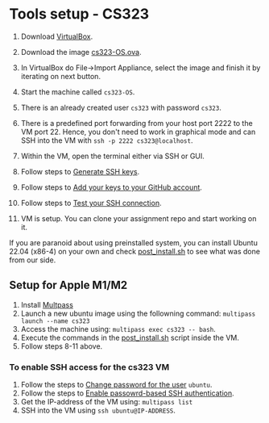 # Tools setup - CS323

1. Download [VirtualBox](https://www.virtualbox.org/wiki/Downloads).
2. Download the image [cs323-OS.ova](https://epflch-my.sharepoint.com/:u:/g/personal/vishal_gupta_epfl_ch/Ee4Qp0sIDR1Gp2wCbTc4KXoBSVVUOug33jmx7LNvykCvOQ?e=NLyVah).
3. In VirtualBox do File→Import Appliance, select the image and finish it by iterating on next button.
4. Start the machine called `cs323-OS`.
5. There is an already created user `cs323` with password `cs323`.
6. There is a predefined port forwarding from your host port 2222 to the VM port 22. Hence, you don't need to work in graphical mode and can SSH into the VM with `ssh -p 2222 cs323@localhost`.

7. Within the VM, open the terminal either via SSH or GUI.
8. Follow steps to [Generate SSH keys](https://docs.github.com/en/authentication/connecting-to-github-with-ssh/generating-a-new-ssh-key-and-adding-it-to-the-ssh-agent).
9. Follow steps to [Add your keys to your GitHub account](https://docs.github.com/en/authentication/connecting-to-github-with-ssh/adding-a-new-ssh-key-to-your-github-account).
10. Follow steps to [Test your SSH connection](https://docs.github.com/en/authentication/connecting-to-github-with-ssh/testing-your-ssh-connection).
11. VM is setup. You can clone your assignment repo and start working on it.

If you are paranoid about using preinstalled system, you can install Ubuntu 22.04 (x86-4) on your own and check [post_install.sh](https://gitlab.epfl.ch/cs323/vm/-/blob/main/post_install.sh) to see what was done from our side.


## Setup for Apple M1/M2

1. Install [Multpass](https://multipass.run/install)
2. Launch a new ubuntu image using the followning command: `multipass launch --name cs323`
3. Access the machine using: `multipass exec cs323 -- bash`.
4. Execute the commands in the [post_install.sh](https://github.com/cs323-epfl/lab-setup/blob/main/post_install.sh) script inside the VM.
5. Follow steps 8-11 above.

### To enable SSH access for the cs323 VM

1. Follow the steps to [Change password for the user](https://www.cyberciti.biz/faq/linux-set-change-password-how-to/) `ubuntu`.
2. Follow the steps to [Enable passowrd-based SSH authentication](https://docs.bitnami.com/virtual-machine/faq/get-started/enable-ssh-password/).
3. Get the IP-address of the VM using: `multipass list`
4. SSH into the VM using `ssh ubuntu@IP-ADDRESS`.
